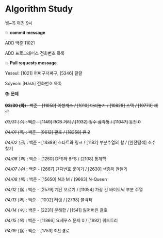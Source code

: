 # Algorithm Study
월~목 아침 9시


💥 **commit message**
	
ADD 백준 11021
	
ADD 프로그래머스 전화번호 목록


💥 **Pull requests message**
	
Yeseul: [1021] 어쩌구저쩌구, [5346] 랄랄
	
Soyeon: [Hash] 전화번호 목록
	


📚 **문제**

~~**03/30 (화)** : 백준 - [11050] 이항계수 / [1010] 다리놓기 / [10828] 스택 / [10773] 제로~~

~~*03/31 (수)* : 백준 - [1149] RGB 거리 / [1932] 정수 삼각형 / [11047] 동전 0~~

~~*04/01 (목)* : 백준 - [9012] 괄호 / [18258] 큐 2~~

*04/02 (금)* : 백준 - [14889] 스타트와 링크 / [1182] 부분수열의 합 / [완전탐색] 소수 찾기

*04/06 (화)* : 백준 - [1260] DFS와 BFS / [2108] 통계학

*04/07 (수)* : 백준 - [2667] 단지번호 붙이기 / [2630] 색종이 만들기

*04/08 (목)* : 백준 - [15650] N과 M / [9663] N-Queen

*04/12 (월)* : 백준 - [2579] 계단 오르기 / [11054] 가장 긴 바이토닉 부분 수열

*04/13 (화)* : 백준 - [1002] 터렛 / [2798] 블랙잭

*04/14 (수)* : 백준 - [2231] 분해합 / [1541] 잃어버린 괄호

*04/15 (목)* : 백준 - [11866] 요세푸스 문제 0 / [1992] 쿼드트리

*04/19 (월)* : 백준 - [1753] 최단경로
